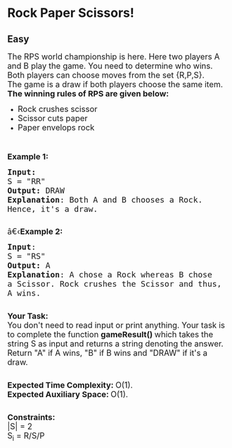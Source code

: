 # Rock Paper Scissors!
## Easy
<div class="problem-statement">
                <p></p><p><span style="font-size:18px">The RPS world championship is here. Here two players A and B play the game. You need to determine who wins.<br>
Both players can choose moves from the set {R,P,S}.<br>
The game is a draw if both players choose the same item. </span><br>
<span style="font-size:18px"><strong>The winning rules of RPS are given below:</strong></span></p>

<ul>
	<li><span style="font-size:18px">Rock crushes scissor</span></li>
	<li><span style="font-size:18px">Scissor cuts paper</span></li>
	<li><span style="font-size:18px">Paper envelops rock</span></li>
</ul>

<p>&nbsp;</p>

<p><span style="font-size:18px"><strong>Example 1:</strong></span></p>

<pre><span style="font-size:18px"><strong>Input:</strong>
S = "RR"
<strong>Output:</strong> DRAW
<strong>Explanation</strong>: Both A and B chooses a Rock.
Hence, it's a draw.
</span>
</pre>

<p><span style="font-size:18px">â€‹<strong>Example 2:</strong></span></p>

<pre><span style="font-size:18px"><strong>Input</strong>: 
S = "RS"
<strong>Output:</strong> A
<strong>Explanation</strong>: A chose a Rock whereas B chose
a Scissor. Rock crushes the Scissor and thus, 
A wins.</span>
</pre>

<p><br>
<span style="font-size:18px"><strong>Your Task:</strong><br>
You don't need to read input or print anything. Your task is to complete the function&nbsp;<strong>gameResult()&nbsp;</strong>which takes the string S as input and returns a string denoting the answer. Return "A" if A wins, "B" if B wins and "DRAW" if it's a draw.</span></p>

<p><br>
<span style="font-size:18px"><strong>Expected Time Complexity:&nbsp;</strong>O(1).<br>
<strong>Expected Auxiliary Space:&nbsp;</strong>O(1).</span></p>

<p><br>
<span style="font-size:18px"><strong>Constraints:</strong><br>
|S| = 2<br>
S<sub>i</sub>&nbsp;= R/S/P</span></p>

<p>&nbsp;</p>
 <p></p>
            </div>